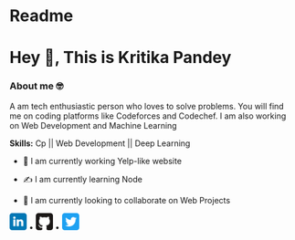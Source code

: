 # Readme
# Hey 👋, This is Kritika Pandey
### About me 🤓
A am tech enthusiastic person who loves to solve problems. You will find me on coding platforms like 
Codeforces and Codechef. I am also working on Web Development and  Machine Learning

**Skills:** Cp || Web Development || Deep Learning

- 💼 I am currently working Yelp-like website

- ✍️ I am currently learning Node

- 🌱  I am currently looking to collaborate on Web Projects

<a href = https://www.linkedin.com/in/kritika-pandey-611096190><img src=https://raw.githubusercontent.com/edent/SuperTinyIcons/master/images/svg/linkedin.svg height='30' weight='30'></a> • <a href = https://github.com/pandeykriti><img src=https://raw.githubusercontent.com/edent/SuperTinyIcons/master/images/svg/github.svg height='30' weight='30'></a> • <a href = https://twitter.com/Kritika30700348><img src=https://raw.githubusercontent.com/edent/SuperTinyIcons/master/images/svg/twitter.svg height='30' weight='30'></a>
